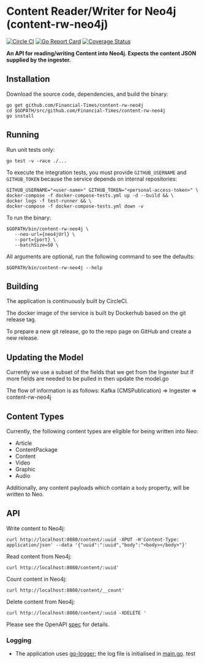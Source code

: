 # Content Reader/Writer for Neo4j (content-rw-neo4j)

[![Circle CI](https://circleci.com/gh/Financial-Times/content-rw-neo4j.svg?style=shield)](https://circleci.com/gh/Financial-Times/content-rw-neo4j)
[![Go Report Card](https://goreportcard.com/badge/github.com/Financial-Times/content-rw-neo4j)](https://goreportcard.com/report/github.com/Financial-Times/content-rw-neo4j)
[![Coverage Status](https://coveralls.io/repos/github/Financial-Times/content-rw-neo4j/badge.svg)](https://coveralls.io/github/Financial-Times/content-rw-neo4j)

__An API for reading/writing Content into Neo4j. Expects the content JSON supplied by the ingester.__

## Installation

Download the source code, dependencies, and build the binary:

```
go get github.com/Financial-Times/content-rw-neo4j
cd $GOPATH/src/github.com/Financial-Times/content-rw-neo4j
go install
```

## Running

Run unit tests only:

```shell script
go test -v -race ./...
```

To execute the integration tests, you must provide `GITHUB_USERNAME` and
`GITHUB_TOKEN` because the service depends on internal repositories:

```shell script
GITHUB_USERNAME="<user-name>" GITHUB_TOKEN="<personal-access-token>" \
docker-compose -f docker-compose-tests.yml up -d --build && \
docker logs -f test-runner && \
docker-compose -f docker-compose-tests.yml down -v
```

To run the binary:

```
$GOPATH/bin/content-rw-neo4j \
   --neo-url={neo4jUrl} \
   --port={port} \
   --batchSize=50 \
```

All arguments are optional, run the following command to see the defaults:

```
$GOPATH/bin/content-rw-neo4j --help
```

## Building

The application is continuously built by CircleCI.

The docker image of the service is built by Dockerhub based on the git release tag.

To prepare a new git release, go to the repo page on GitHub and create a new release.

## Updating the Model

Currently we use a subset of the fields that we get from the Ingester but if more fields are needed to be pulled in then update the model.go

The flow of information is as follows: Kafka (CMSPublication) => Ingester => content-rw-neo4j

## Content Types

Currently, the following content types are eligible for being written into Neo:

* Article
* ContentPackage
* Content
* Video
* Graphic
* Audio

Additionally, any content payloads which contain a `body` property, will be written to Neo.

## API

Write content to Neo4j:

```
curl http://localhost:8080/content/:uuid -XPUT -H'Content-Type: application/json' --data '{"uuid":":uuid","body":"<body></body>"}'
```

Read content from Neo4j:

```
curl http://localhost:8080/content/:uuid'
```

Count content in Neo4j:

```
curl http://localhost:8080/content/__count'
```

Delete content from Neo4j:

```
curl http://localhost:8080/content/:uuid -XDELETE '
```

Please see the OpenAPI [spec](./api/api.yml) for details.

### Logging

* The application uses [go-logger](https://github.com/Financial-Times/go-logger ); the log file is initialised in [main.go](main.go).
test
